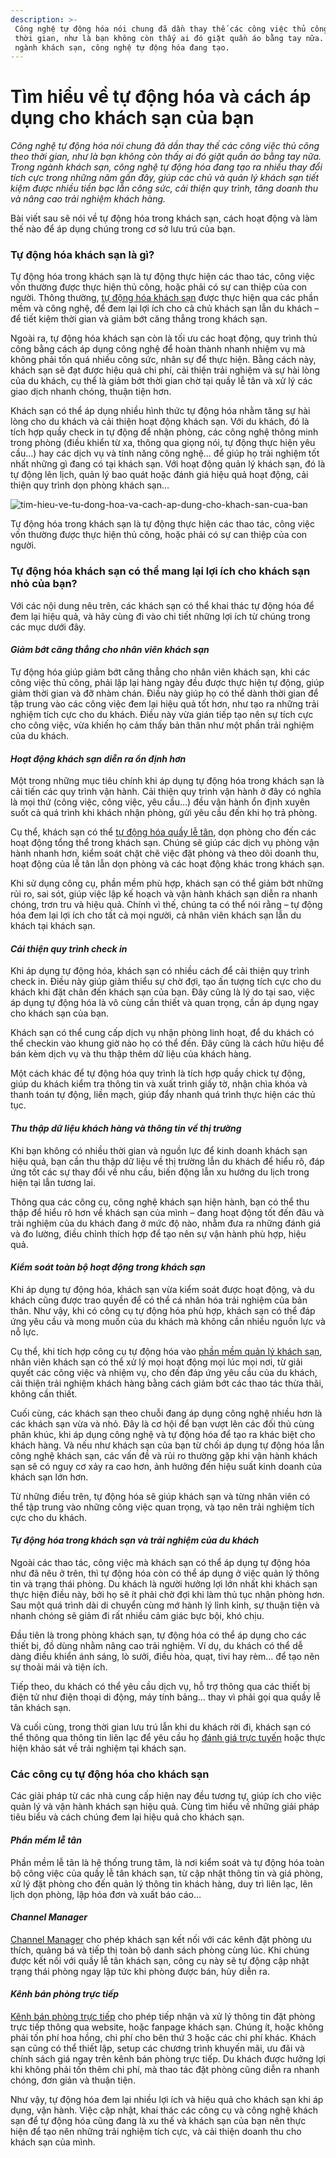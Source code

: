 ```yaml
---
description: >-
 Công nghệ tự động hóa nói chung đã dần thay thế các công việc thủ công theo
 thời gian, như là bạn không còn thấy ai đó giặt quần áo bằng tay nữa. Trong
 ngành khách sạn, công nghệ tự động hóa đang tạo.
---
```


# Tìm hiểu về tự động hóa và cách áp dụng cho khách sạn của bạn

_Công nghệ tự động hóa nói chung đã dần thay thế các công việc thủ công theo thời gian, như là bạn không còn thấy ai đó giặt quần áo bằng tay nữa. Trong ngành khách sạn, công nghệ tự động hóa đang tạo ra nhiều thay đổi tích cực trong những năm gần đây, giúp các chủ và quản lý khách sạn tiết kiệm được nhiều tiền bạc lẫn công sức, cải thiện quy trình, tăng doanh thu và nâng cao trải nghiệm khách hàng._

Bài viết sau sẽ nói về tự động hóa trong khách sạn, cách hoạt động và làm thế nào để áp dụng chúng trong cơ sở lưu trú của bạn.

### Tự động hóa khách sạn là gì?

Tự động hóa trong khách sạn là tự động thực hiện các thao tác, công việc vốn thường được thực hiện thủ công, hoặc phải có sự can thiệp của con người. Thông thường, [tự động hóa khách sạn](https://bluejaypms.com/article/9-xu-huong-cong-nghe-hang-dau-trong-nganh-khach-san-251) được thực hiện qua các phần mềm và công nghệ, để đem lại lợi ích cho cả chủ khách sạn lẫn du khách – để tiết kiệm thời gian và giảm bớt căng thẳng trong khách sạn.

Ngoài ra, tự động hóa khách sạn còn là tối ưu các hoạt động, quy trình thủ công bằng cách áp dụng công nghệ để hoàn thành nhanh nhiệm vụ mà không phải tốn quá nhiều công sức, nhân sự để thực hiện. Bằng cách này, khách sạn sẽ đạt được hiệu quả chi phí, cải thiện trải nghiệm và sự hài lòng của du khách, cụ thể là giảm bớt thời gian chờ tại quầy lễ tân và xử lý các giao dịch nhanh chóng, thuận tiện hơn.

Khách sạn có thể áp dụng nhiều hình thức tự động hóa nhằm tăng sự hài lòng cho du khách và cải thiện hoạt động khách sạn. Với du khách, đó là tích hợp quầy check in tự động để nhận phòng, các công nghệ thông minh trong phòng (điều khiển từ xa, thông qua giọng nói, tự động thực hiện yêu cầu…) hay các dịch vụ và tính năng công nghệ… để giúp họ trải nghiệm tốt nhất những gì đang có tại khách sạn. Với hoạt động quản lý khách sạn, đó là tự động lên lịch, quản lý bao quát hoặc đánh giá hiệu quả hoạt động, cải thiện quy trình dọn phòng khách sạn…

![tim-hieu-ve-tu-dong-hoa-va-cach-ap-dung-cho-khach-san-cua-ban](https://bluejaypms.com/Uploads/images/tim-hieu-ve-tu-dong-hoa-va-cach-ap-dung-cho-khach-san-cua-ban-1.jpg)

Tự động hóa trong khách sạn là tự động thực hiện các thao tác, công việc vốn thường được thực hiện thủ công, hoặc phải có sự can thiệp của con người.

### Tự động hóa khách sạn có thể mang lại lợi ích cho khách sạn nhỏ của bạn?

Với các nội dung nêu trên, các khách sạn có thể khai thác tự động hóa để đem lại hiệu quả, và hãy cùng đi vào chi tiết những lợi ích từ chúng trong các mục dưới đây.

#### _Giảm bớt căng thẳng cho nhân viên khách sạn_

Tự động hóa giúp giảm bớt căng thẳng cho nhân viên khách sạn, khi các công việc thủ công, phải lặp lại hàng ngày đều được thực hiện tự động, giúp giảm thời gian và đỡ nhàm chán. Điều này giúp họ có thể dành thời gian để tập trung vào các công việc đem lại hiệu quả tốt hơn, như tạo ra những trải nghiệm tích cực cho du khách. Điều này vừa gián tiếp tạo nên sự tích cực cho công việc, vừa khiến họ cảm thấy bản thân như một phần trải nghiệm của du khách.

#### _Hoạt động khách sạn diễn ra ổn định hơn_

Một trong những mục tiêu chính khi áp dụng tự động hóa trong khách sạn là cải tiến các quy trình vận hành. Cải thiện quy trình vận hành ở đây có nghĩa là mọi thứ (công việc, công việc, yêu cầu…) đều vận hành ổn định xuyên suốt cả quá trình khi khách nhận phòng, gửi yêu cầu đến khi họ trả phòng.

Cụ thể, khách sạn có thể [tự động hóa quầy lễ tân](https://bluejaypms.com/article/6-chia-khoa-cai-thien-hoat-dong-quay-le-tan-trong-khach-san-273), dọn phòng cho đến các hoạt động tổng thể trong khách sạn. Chúng sẽ giúp các dịch vụ phòng vận hành nhanh hơn, kiểm soát chặt chẽ việc đặt phòng và theo dõi doanh thu, hoạt động của lễ tân lẫn dọn phòng và các hoạt động khác trong khách sạn.

Khi sử dụng công cụ, phần mềm phù hợp, khách sạn có thể giảm bớt những rủi ro, sai sót, giúp việc lập kế hoạch và vận hành khách sạn diễn ra nhanh chóng, trơn tru và hiệu quả. Chính vì thế, chúng ta có thể nói rằng – tự động hóa đem lại lợi ích cho tất cả mọi người, cả nhân viên khách sạn lẫn du khách tại khách sạn.

#### _Cải thiện quy trình check in_

Khi áp dụng tự động hóa, khách sạn có nhiều cách để cải thiện quy trình check in. Điều này giúp giảm thiểu sự chờ đợi, tạo ấn tượng tích cực cho du khách khi đặt chân đến khách sạn của bạn. Đây cũng là lý do tại sao, việc áp dụng tự động hóa là vô cùng cần thiết và quan trọng, cần áp dụng ngay cho khách sạn của bạn.

Khách sạn có thể cung cấp dịch vụ nhận phòng linh hoạt, để du khách có thể checkin vào khung giờ nào họ có thể đến. Đây cũng là cách hữu hiệu để bán kèm dịch vụ và thu thập thêm dữ liệu của khách hàng.

Một cách khác để tự động hóa quy trình là tích hợp quầy chick tự động, giúp du khách kiểm tra thông tin và xuất trình giấy tờ, nhận chìa khóa và thanh toán tự động, liền mạch, giúp đẩy nhanh quá trình thực hiện các thủ tục.

#### _Thu thập dữ liệu khách hàng và thông tin về thị trường_

Khi bạn không có nhiều thời gian và nguồn lực để kinh doanh khách sạn hiệu quả, bạn cần thu thập dữ liệu về thị trường lẫn du khách để hiểu rõ, đáp ứng tốt các sự thay đổi về nhu cầu, biến động lẫn xu hướng du lịch trong hiện tại lẫn tương lai.

Thông qua các công cụ, công nghệ khách sạn hiện hành, bạn có thể thu thập để hiểu rõ hơn về khách sạn của mình – đang hoạt động tốt đến đâu và trải nghiệm của du khách đang ở mức độ nào, nhằm đưa ra những đánh giá và đo lường, điều chỉnh thích hợp để tạo nên sự vận hành phù hợp, hiệu quả.

#### _Kiểm soát toàn bộ hoạt động trong khách sạn_

Khi áp dụng tự động hóa, khách sạn vừa kiểm soát được hoạt động, và du khách cũng được trao quyền để có thể cá nhân hóa trải nghiệm của bản thân. Như vậy, khi có công cụ tự động hóa phù hợp, khách sạn có thể đáp ứng yêu cầu và mong muốn của du khách mà không cần nhiều nguồn lực và nỗ lực.

Cụ thể, khi tích hợp công cụ tự động hóa vào [phần mềm quản lý khách sạn](https://bluejaypms.com/pms), nhân viên khách sạn có thể xử lý mọi hoạt động mọi lúc mọi nơi, từ giải quyết các công việc và nhiệm vụ, cho đến đáp ứng yêu cầu của du khách, cải thiện trải nghiệm khách hàng bằng cách giảm bớt các thao tác thừa thãi, không cần thiết.

Cuối cùng, các khách sạn theo chuỗi đang áp dụng công nghệ nhiều hơn là các khách sạn vừa và nhỏ. Đây là cơ hội để bạn vượt lên các đối thủ cùng phân khúc, khi áp dụng công nghệ và tự động hóa để tạo ra khác biệt cho khách hàng. Và nếu như khách sạn của bạn từ chối áp dụng tự động hóa lẫn công nghệ khách sạn, các vấn đề và rủi ro thường gặp khi vận hành khách sạn sẽ có nguy cơ xảy ra cao hơn, ảnh hưởng đến hiệu suất kinh doanh của khách sạn lớn hơn.

Từ những điều trên, tự động hóa sẽ giúp khách sạn và từng nhân viên có thể tập trung vào những công việc quan trọng, và tạo nên trải nghiệm tích cực cho du khách.

#### _Tự động hóa trong khách sạn và trải nghiệm của du khách_

Ngoài các thao tác, công việc mà khách sạn có thể áp dụng tự động hóa như đã nêu ở trên, thì tự động hóa còn có thể áp dụng ở việc quản lý thông tin và trạng thái phòng. Du khách là người hưởng lợi lớn nhất khi khách sạn thực hiện điều này, bởi họ sẽ ít phải chờ đợi khi làm thủ tục nhận phòng hơn. Sau một quá trình dài di chuyển cùng mớ hành lý lỉnh kỉnh, sự thuận tiện và nhanh chóng sẽ giảm đi rất nhiều cảm giác bực bội, khó chịu.

Đầu tiên là trong phòng khách sạn, tự động hóa có thể áp dụng cho các thiết bị, đồ dùng nhằm nâng cao trải nghiệm. Ví dụ, du khách có thể dễ dàng điều khiển ánh sáng, lò sưởi, điều hòa, quạt, tivi hay rèm… để tạo nên sự thoải mái và tiện ích.

Tiếp theo, du khách có thể yêu cầu dịch vụ, hỗ trợ thông qua các thiết bị điện tử như điện thoại di động, máy tính bảng… thay vì phải gọi qua quầy lễ tân khách sạn.

Và cuối cùng, trong thời gian lưu trú lẫn khi du khách rời đi, khách sạn có thể thông qua thông tin liên lạc để yêu cầu họ [đánh giá trực tuyến](https://bluejaypms.com/article/danh-gia-truc-tuyen-anh-huong-nhu-the-nao-den-doanh-thu-khach-san-243) hoặc thực hiện khảo sát về trải nghiệm tại khách sạn.

### Các công cụ tự động hóa cho khách sạn

Các giải pháp từ các nhà cung cấp hiện nay đều tương tự, giúp ích cho việc quản lý và vận hành khách sạn hiệu quả. Cùng tìm hiểu về những giải pháp tiêu biểu và cách chúng đem lại hiệu quả cho khách sạn.

#### _Phần mềm lễ tân_

Phần mềm lễ tân là hệ thống trung tâm, là nơi kiểm soát và tự động hóa toàn bộ công việc của quầy lễ tân khách sạn, từ cập nhật thông tin và giá phòng, xử lý đặt phòng cho đến quản lý thông tin khách hàng, duy trì liên lạc, lên lịch dọn phòng, lập hóa đơn và xuất báo cáo…

#### _Channel Manager_

[Channel Manager](https://bluejaypms.com/article/channel-manager-la-gi-va-cach-dung-channel-manager-94) cho phép khách sạn kết nối với các kênh đặt phòng ưu thích, quảng bá và tiếp thị toàn bộ danh sách phòng cùng lúc. Khi chúng được kết nối với quầy lễ tân khách sạn, công cụ này sẽ tự động cập nhật trạng thái phòng ngay lập tức khi phòng được bán, hủy diễn ra.

#### _Kênh bán phòng trực tiếp_

[Kênh bán phòng trực tiếp](https://bluejaypms.com/article/tai-sao-dat-phong-khach-san-truc-tiep-lai-la-kenh-ban-phong-tot-nhat-196) cho phép tiếp nhận và xử lý thông tin đặt phòng trực tiếp thông qua website, hoặc fanpage khách sạn. Chúng ít, hoặc không phải tốn phí hoa hồng, chi phí cho bên thứ 3 hoặc các chi phí khác. Khách sạn cũng có thể thiết lập, setup các chương trình khuyến mãi, ưu đãi và chính sách giá ngay trên kênh bán phòng trực tiếp. Du khách được hưởng lợi khi không phải tốn thêm chi phí, mà thao tác đặt phòng cũng diễn ra nhanh chóng, đơn giản và thuận tiện.

Như vậy, tự động hóa đem lại nhiều lợi ích và hiệu quả cho khách sạn khi áp dụng, vận hành. Việc cập nhật, khai thác các công cụ và công nghệ khách sạn để tự động hóa cũng đang là xu thế và khách sạn của bạn nên thực hiện để tạo nên những trải nghiệm tích cực, và cải thiện doanh thu cho khách sạn của mình.
